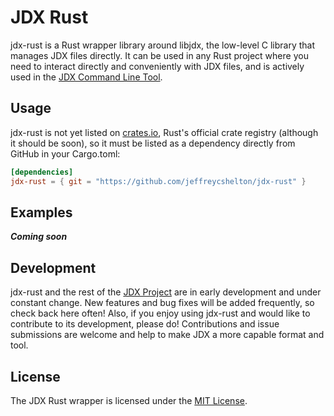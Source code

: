 # JDX Rust

jdx-rust is a Rust wrapper library around libjdx, the low-level C library that manages JDX files directly. It can be used in any Rust project where you need to interact directly and conveniently with JDX files, and is actively used in the [JDX Command Line Tool](https://github.com/jeffreycshelton/jdx-clt).

## Usage

jdx-rust is not yet listed on [crates.io](https://crates.io), Rust's official crate registry (although it should be soon), so it must be listed as a dependency directly from GitHub in your Cargo.toml:

```toml
[dependencies]
jdx-rust = { git = "https://github.com/jeffreycshelton/jdx-rust" }
```

## Examples

***Coming soon***

## Development

jdx-rust and the rest of the [JDX Project](https://github.com/jeffreycshelton/jdx) are in early development and under constant change. New features and bug fixes will be added frequently, so check back here often! Also, if you enjoy using jdx-rust and would like to contribute to its development, please do! Contributions and issue submissions are welcome and help to make JDX a more capable format and tool.

## License

The JDX Rust wrapper is licensed under the [MIT License](LICENSE).